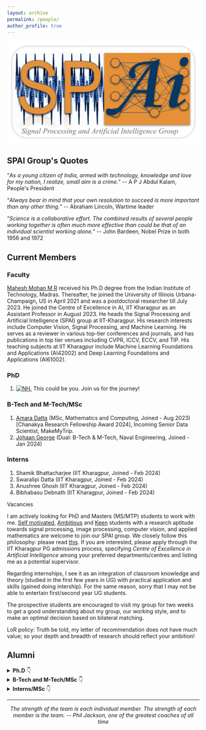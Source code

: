 ```yaml
---
layout: archive
permalink: /people/
author_profile: true
---
```

<!-- Om Nama Sivaya-->
<!-- Om Nama Sivaya-->
<!-- {% if author.googlescholar %}
  You can also find my articles on <u><a href="{{author.googlescholar}}">my Google Scholar profile</a>.</u>
{% endif %}-->

<!--{% include base_path %}-->

<!--{% for post in site.publications reversed %}
  {% include archive-single.html %}
{% endfor %}-->

<!--<html lang="en"><head><meta http-equiv="Content-Type" content="text/html; charset=UTF-8">-->
  <!-- Hi, Jon Here. Please DELETE the two <script> tags below if you use this HTML, otherwise my analytics will track your page -->

  
  <meta name="author" content="Mahesh Mohan M R">
  <meta name="viewport" content="width=device-width, initial-scale=1">
  
  <link rel="stylesheet" type="text/css" href="stylesheet.css">
  <link rel="icon" type="image/png" href="images/seal_icon.png">

<body>
  <div><img src="../images/lab_icon_ons.png" width="1000" alt="My Image" /></div>
 <h2>SPAI Group's Quotes</h2>
               <p><q><i>As a young citizen of India, armed with technology, knowledge and love for my nation, I realize, small aim is a crime.</i></q> -- A P J Abdul Kalam, People's President </p>  <p><q><i>Always bear in mind that your own resolution to succeed is more important than any other thing.</i></q> -- Abraham Lincoln, Wartime leader </p> <p> <q><i>Science is a collaborative effort. The combined results of several people working together is often much more effective than could be that of an individual scientist working alone.</i></q> -- John Bardeen, Nobel Prize in both 1956 and 1972 </p>
<h2>Current Members</h2>
<h3>Faculty</h3> 
<p> <a href="https://maheshmohanmr.github.io">Mahesh Mohan M R</a> received his Ph.D degree from the  Indian Institute of Technology, Madras. Thereafter, he  joined the University of Illinois Urbana-Champaign, US in April 2021 and was a postdoctoral researcher till July 2023. He joined the Centre of Excellence in AI, IIT Kharagpur as an Assistant Professor in August 2023. He heads the Signal Processing and Artificial Intelligence (SPAI) group  at IIT-Kharagpur. His research interests include Computer Vision, Signal Processing, and Machine Learning. He serves as a reviewer in various top-tier conferences and journals, and has publications in top tier venues including CVPR, ICCV, ECCV, and TIP. His teaching subjects at IIT Kharagpur include Machine Learning Foundations and Applications (AI42002) and Deep Learning Foundations and Applications (AI61002).</p>
  <h3>PhD</h3>
  <ol>
  <p><li><a href="https://www.linkedin.com/in/dsffgs/"> <img width=110 src="../images/bio-photo-2.jpg" alt="NH."></a>  This could be you. Join us for the journey!  </li> </p>	
<!--  <p><li><big><a href="https://www.linkedin.com/in/harsh-rangwani/"> <img width=120 src="./Harsh.jpg" alt="Harsh">  Harsh Rangwani</a> (Joined - Aug. 2019) [PMRF Fellow] <a href="https://scholar.google.co.in/citations?hl=en&user=OQK0WREAAAAJ"><img src="GS.png" alt="Google Scholar" style="width:24px;height:24px;"></a></big></li></p>	
<p><li><big><a href="https://badrinaths.github.io/"> <img width=120 src="./BadriNath.jpg" alt="Badri"> Badrinath Singhal</a> (Joined - Aug. 2023) <a href="https://dblp.org/pid/228/3063.html"><img src="DBLP_logo.png" alt="DBLP" style="width:48px;height:24px;"></a></big></li></p>	-->
</ol>
  <h3>B-Tech and M-Tech/MSc</h3>
               <ol>
                 <li> <a href="https://www.linkedin.com/in/amara-datta-6158b01b6/?originalSubdomain=in">Amara Datta</a>  (MSc, Mathematics and Computing, Joined - Aug 2023)
                [Chanakya Research Fellowship Award 2024], Incoming Senior Data Scientist, MakeMyTrip.
             </li>
                <li> <a href="https://www.linkedin.com/in/johaan-george/?original_referer=https%3A%2F%2Fwww%2Egoogle%2Ecom%2F&originalSubdomain=in">Johaan George</a> (Dual: B-Tech & M-Tech, Naval Engineering, Joined - Jan 2024)
             </li>
              </ol>
  <h3>Interns</h3>
                 <ol>
                   <li> 
            Shamik Bhattacharjee (IIT Kharagpur, Joined - Feb 2024)
             </li>
                   <li>
            Swaralipi Datta (IIT Kharagpur, Joined - Feb 2024)
              </li>
                <li> 
            Anushree Ghosh (IIT Kharagpur, Joined - Feb 2024)
              </li>
                  <li> 
             Bibhabasu Debnath (IIT Kharagpur, Joined - Feb 2024)
                  </li>
              </ol>
              <heading>Vacancies</heading>
              <p>
               I am actively looking for PhD and Masters (MS/MTP) students to work with me. <a href="../images/lincoln_v3_ons.jpg">Self motivated</a>, <a href="../images/kalam_ons.jpg">Ambitious</a> and <a href="../images/wright_brothers_quote.jpg">Keen</a> students with a research aptitude towards signal processing, image processing, computer vision, and applied mathematics are welcome to join our SPAI group. We closely follow this philosophy: please read <a href="../files/SPAI_philosophy_ons.pdf">this</a>.   If you are interested, please apply through the IIT Kharagpur PG admissions process, specifying <i>Centre of Excellence in Artificial Intelligence</i> among your preferred departments/centres and listing me as a potential supervisor. 
              </p>   
              <p>
                Regarding internships, I see it as an integration of classroom knowledge and theory (studied in the first few years in UG) with practical application and skills (gained doing intership). For the same reason, sorry that I may not be able to entertain first/second year UG students.  
              </p>
              <p>
                The prospective students are encouraged to visit my group for two weeks to get a good understanding about my group, our working style, and to make an optimal decision based on bilateral matching. 
              </p>
              <p>
              LoR policy: Truth be told, my letter of recommendation does not have much value; so your depth and breadth of research should reflect your ambition!
                </p>

  <h2>Alumni</h2>
<details>
   <summary>
     <b>Ph.D</b> 
    <span class="icon">👇</span>
  </summary>
  <p>
    --
  </p>
</details>
<details>
  <summary>
     <b>B-Tech and M-Tech/MSc</b> 
    <span class="icon">👇</span>
  </summary>
  <p>
     <ol>
                 <li> <a href="https://www.linkedin.com/in/amara-datta-6158b01b6/?originalSubdomain=in">Amara Datta</a>  (MSc, Mathematics and Computing, Joined - Aug 2023)
                [Chanakya Research Fellowship Award 2024], Incoming Senior Data Scientist, MakeMyTrip.
             </li>
                <li> <a href="https://www.linkedin.com/in/johaan-george/?original_referer=https%3A%2F%2Fwww%2Egoogle%2Ecom%2F&originalSubdomain=in">Johaan George</a> (Dual: B-Tech & M-Tech, Naval Engineering, Joined - Jan 2024)
             </li>
              </ol>
  </p>
</details>
<details>
   <summary>
     <b>Interns/MSc</b> 
    <span class="icon">👇</span>
  </summary>
  <p>
    --
  </p>
</details>

  <hr><p>
<center>
<i>The strength of the team is each individual member. The strength of each member is the team. -- Phil Jackson, one of the greatest coaches of all time</i>
</center>      </p>
         

